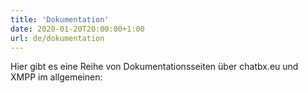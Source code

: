 ```yaml
---
title: 'Dokumentation'
date: 2020-01-20T20:00:00+1:00
url: de/dokumentation
---
```


Hier gibt es eine Reihe von Dokumentationsseiten über chatbx.eu und XMPP im allgemeinen:

